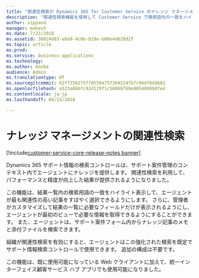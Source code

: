 ```yaml
---
title: "関連性検索が Dynamics 365 for Customer Service のナレッジ マネージメントでどのように動作するかの確認"
description: "関連性検索機能を使用して Customer Service で検索語句の一致をハイライト表示すると、エージェントが最も関連性の高い記事をすばやく選択するのにどのように役立つかを理解します"
author: vippand
manager: mahesh
ms.date: 7/22/2018
ms.assetid: 30824d83-e8a9-4c0e-b19e-b08e4d628d2f
ms.topic: article
ms.prod: 
ms.service: business-applications
ms.technology: 
ms.author: Annbe
audience: Admin
ms.translationtype: HT
ms.sourcegitcommit: 62ff356275ffd55047573b9224fb7c94df8dd602
ms.openlocfilehash: e523a6bbfc92d129f1c58869769e8054099b0fe4
ms.contentlocale: ja-jp
ms.lasthandoff: 08/15/2018

---
```

#  <a name="relevance-search-for-knowledge-management"></a>ナレッジ マネージメントの関連性検索 

[!include[customer-service-core-release-notes banner](../../includes/customer-service-core-release-notes.md)]




Dynamics 365 サポート情報の検索コントロールは、サポート案件管理のコンテキスト内でエージェントにナレッジを提供します。 関連性検索を利用して、パフォーマンスと精度が向上した結果が提供されるようになりました。 

この機能は、結果一覧内の検索用語の一致をハイライト表示して、エージェントが最も関連性の高い記事をすばやく選択できるようにします。 さらに、管理者がカスタマイズして結果の一覧に必要なフィールドだけが表示されるようにし、エージェントが最初のビューで必要な情報を取得できるようにすることができます。 また、エージェントは、サポート案件フォーム内からナレッジ記事のメモと添付ファイルを検索できます。 

組織が関連性検索を有効にすると、エージェントはこの強化された検索を既定でサポート情報検索コントロールで使用できます。 追加の構成は不要です。

この機能は、既に使用可能になっている Web クライアントに加えて、統一インターフェイス顧客サービス ハブ アプリでも使用可能になりました。
 

